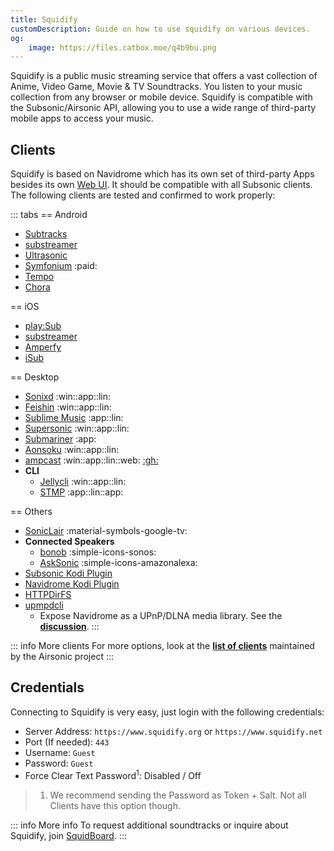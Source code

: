 ```yaml
---
title: Squidify
customDescription: Guide on how to use squidify on various devices. 
og:
    image: https://files.catbox.moe/q4b9bu.png
---
```



<GradientCard title="Squidify" description="Guide on how to use squidify on various devices" theme="turquoise" variant="thin"/>


Squidify is a public music streaming service that offers a vast collection of Anime, Video Game, Movie & TV Soundtracks. You listen to your music collection from any browser or mobile device. Squidify is compatible with the Subsonic/Airsonic API, allowing you to use a wide range of third-party mobile apps to access your music.
<br>

## Clients

Squidify is based on Navidrome which has its own set of third-party Apps besides its own [Web UI](https://www.squidify.org/). It should be compatible with all Subsonic clients. The following clients are tested and confirmed to work properly:


::: tabs
== Android
- [Subtracks](https://github.com/austinried/subtracks#readme)
- [substreamer](https://substreamerapp.com/)
- [Ultrasonic](https://ultrasonic.gitlab.io/)
- [Symfonium](https://symfonium.app/) :paid:
- [Tempo](https://github.com/CappielloAntonio/tempo)
- [Chora](https://github.com/CraftWorksMC/Chora)

== iOS

- [play:Sub](https://michaelsapps.dk/playsubapp/)
- [substreamer](https://substreamerapp.com/)
- [Amperfy](https://github.com/BLeeEZ/amperfy#readme)
- [iSub](https://isub.app)


== Desktop

- [Sonixd](https://github.com/jeffvli/sonixd) :win::app::lin:
- [Feishin](https://github.com/jeffvli/feishin) :win::app::lin:
- [Sublime Music](https://sublimemusic.app/) :app::lin:
- [Supersonic](https://github.com/dweymouth/supersonic) :win::app::lin:
- [Submariner](https://submarinerapp.com/) :app:
- [Aonsoku](https://github.com/victoralvesf/aonsoku) :win::app::lin:
- [ampcast](https://ampcast.app/) :win::app::lin::web: [:gh:](https://github.com/rekkyrosso/ampcast)
- **CLI**
    - [Jellycli](https://github.com/tryffel/jellycli#readme) :win::app::lin:
    - [STMP](https://github.com/wildeyedskies/stmp#readme) :app::lin::app:

== Others

- [SonicLair](https://github.com/thelinkin3000/SonicLair) :material-symbols-google-tv:
- **Connected Speakers**
  - [bonob](https://github.com/simojenki/bonob#readme) :simple-icons-sonos:
  - [AskSonic](https://github.com/srichter/asksonic#readme) :simple-icons-amazonalexa:
- [Subsonic Kodi Plugin](https://github.com/warwickh/plugin.audio.subsonic#readme)
- [Navidrome Kodi Plugin](https://github.com/BobHasNoSoul/plugin.audio.navidrome#readme)
- [HTTPDirFS](https://github.com/fangfufu/httpdirfs#readme)
- [upmpdcli](https://www.lesbonscomptes.com/upmpdcli/index.html)
    - Expose Navidrome as a UPnP/DLNA media library. See the [**discussion**](https://github.com/navidrome/navidrome/discussions/2324).
:::

::: info More clients
For more options, look at the [**list of clients**](https://airsonic.github.io/docs/apps/) maintained by the Airsonic project
:::

## Credentials

Connecting to Squidify is very easy, just login with the following credentials:

- Server Address: `https://www.squidify.org` or `https://www.squidify.net`
- Port (If needed): `443`
- Username: `Guest`
- Password: `Guest`
- Force Clear Text Password<sup>1</sup>: Disabled / Off

> 1. We recommend sending the Password as Token + Salt. Not all Clients have this option though.

::: info More info
To request additional soundtracks or inquire about Squidify, join [SquidBoard](https://www.squid-board.org/).
:::




